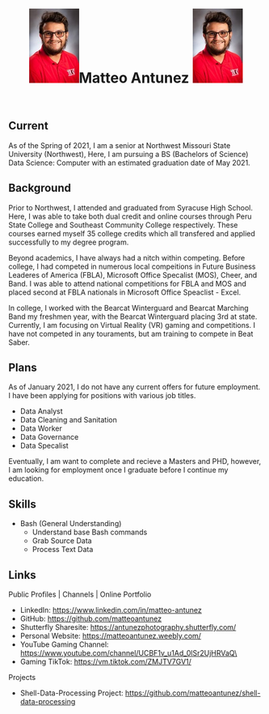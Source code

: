 # <div align=center><img src="images/TRiOHeadshot2020.jpg">Matteo Antunez <img src="images/TRiOHeadshot2020.jpg"></div>

<p>&nbsp;</p>

## Current
As of the Spring of 2021, I am a senior at Northwest Missouri State University (Northwest), Here, I am pursuing a BS (Bachelors of Science) Data Science: Computer with an estimated graduation date of May 2021.  

## Background
Prior to Northwest, I attended and graduated from Syracuse High School. Here, I was able to take both dual credit and online courses through Peru State College and Southeast Community College respectively. These courses earned myself 35 college credits which all transfered and applied successfully to my degree program.

Beyond academics, I have always had a nitch within competing. Before college, I had competed in numerous local compeitions in Future Business Leaderes of America (FBLA), Microsoft Office Specalist (MOS), Cheer, and Band. I was able to attend national competitions for FBLA and MOS and placed second at FBLA nationals in Microsoft Office Speaclist - Excel. 

In college, I worked with the Bearcat Winterguard and Bearcat Marching Band my freshmen year, with the Bearcat Winterguard placing 3rd at state. Currently, I am focusing on Virtual Reality (VR) gaming and competitions. I have not competed in any touraments, but am training to compete in Beat Saber. 

## Plans
As of January 2021, I do not have any current offers for future employment. I have been applying for positions with various job titles.

* Data Analyst
* Data Cleaning and Sanitation
* Data Worker
* Data Governance
* Data Specalist

Eventually, I am want to complete and recieve a Masters and PHD, however, I am looking for employment once I graduate before I continue my education.

## Skills
- Bash (General Understanding)
    - Understand base Bash commands
    - Grab Source Data
    - Process Text Data

## Links
Public Profiles | Channels | Online Portfolio
- LinkedIn: https://www.linkedin.com/in/matteo-antunez
- GitHub: https://github.com/matteoantunez
- Shutterfly Sharesite: https://antunezphotography.shutterfly.com/
- Personal Website: https://matteoantunez.weebly.com/
- YouTube Gaming Channel: https://www.youtube.com/channel/UCBF1v_u1Ad_0lSr2UjHRVaQ\
- Gaming TikTok: https://vm.tiktok.com/ZMJTV7GV1/

Projects
- Shell-Data-Processing Project: https://github.com/matteoantunez/shell-data-processing